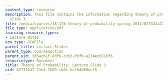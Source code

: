 ```yaml
---
content_type: resource
description: This file contains the information regarding theory of probability, lecture
  slide 3.
file: /media/courses/18-175-theory-of-probability-spring-2014/827332a721e47b09cb0cbcfb4b60ecf6_MIT18_175S14_Lecture3.pdf
file_type: application/pdf
learning_resource_types:
- Lecture Notes
ocw_type: OCWFile
parent_title: Lecture Slides
parent_type: CourseSection
parent_uid: 3d54cb1f-8df6-ccb3-f9fb-a234ec6516fb
resourcetype: Document
title: Theory of Probability, Lecture Slide 3
uid: 827332a7-21e4-7b09-cb0c-bcfb4b60ecf6
---
```

